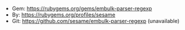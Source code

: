 * Gem: https://rubygems.org/gems/embulk-parser-regexp
* By: https://rubygems.org/profiles/sesame
* Git: https://github.com/sesame/embulk-parser-regexp (unavailable)
